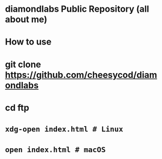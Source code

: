 # diamondlabs Public Repository (all about me)

# How to use

# git clone https://github.com/cheesycod/diamondlabs

# cd ftp

# ``xdg-open index.html # Linux``
# ``open index.html # macOS`` 
